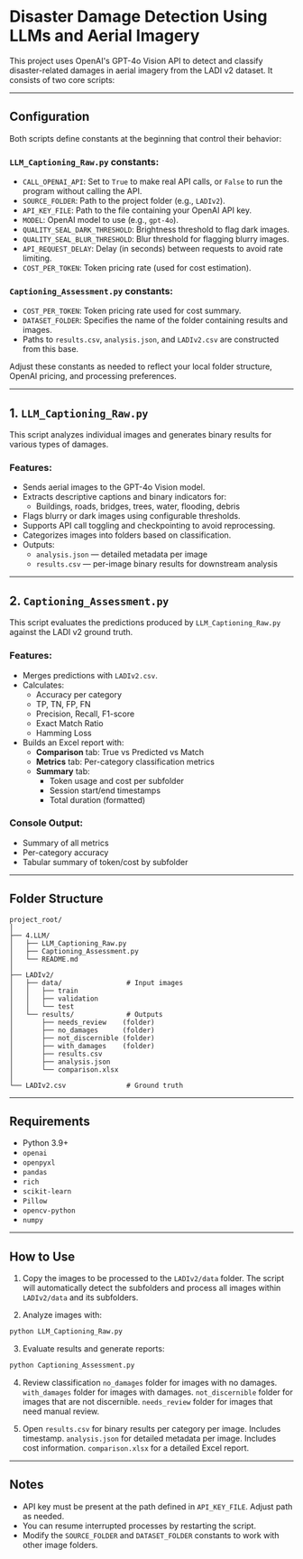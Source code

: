 # Disaster Damage Detection Using LLMs and Aerial Imagery

This project uses OpenAI's GPT-4o Vision API to detect and classify disaster-related damages in aerial imagery from the LADI v2 dataset. It consists of two core scripts:


---

## Configuration

Both scripts define constants at the beginning that control their behavior:

### `LLM_Captioning_Raw.py` constants:
- `CALL_OPENAI_API`: Set to `True` to make real API calls, or `False` to run the program without calling the API.
- `SOURCE_FOLDER`: Path to the project folder (e.g., `LADIv2`).
- `API_KEY_FILE`: Path to the file containing your OpenAI API key.
- `MODEL`: OpenAI model to use (e.g., `gpt-4o`).
- `QUALITY_SEAL_DARK_THRESHOLD`: Brightness threshold to flag dark images.
- `QUALITY_SEAL_BLUR_THRESHOLD`: Blur threshold for flagging blurry images.
- `API_REQUEST_DELAY`: Delay (in seconds) between requests to avoid rate limiting.
- `COST_PER_TOKEN`: Token pricing rate (used for cost estimation).

### `Captioning_Assessment.py` constants:
- `COST_PER_TOKEN`: Token pricing rate used for cost summary.
- `DATASET_FOLDER`: Specifies the name of the folder containing results and images.
- Paths to `results.csv`, `analysis.json`, and `LADIv2.csv` are constructed from this base.

Adjust these constants as needed to reflect your local folder structure, OpenAI pricing, and processing preferences.

---

## 1. `LLM_Captioning_Raw.py`

This script analyzes individual images and generates binary results for various types of damages.

### Features:
- Sends aerial images to the GPT-4o Vision model.
- Extracts descriptive captions and binary indicators for:
  - Buildings, roads, bridges, trees, water, flooding, debris
- Flags blurry or dark images using configurable thresholds.
- Supports API call toggling and checkpointing to avoid reprocessing.
- Categorizes images into folders based on classification.
- Outputs:
  - `analysis.json` — detailed metadata per image
  - `results.csv` — per-image binary results for downstream analysis

---

## 2. `Captioning_Assessment.py`

This script evaluates the predictions produced by `LLM_Captioning_Raw.py` against the LADI v2 ground truth.

### Features:
- Merges predictions with `LADIv2.csv`.
- Calculates:
  - Accuracy per category
  - TP, TN, FP, FN
  - Precision, Recall, F1-score
  - Exact Match Ratio
  - Hamming Loss
- Builds an Excel report with:
  - **Comparison** tab: True vs Predicted vs Match
  - **Metrics** tab: Per-category classification metrics
  - **Summary** tab:
    - Token usage and cost per subfolder
    - Session start/end timestamps
    - Total duration (formatted)

### Console Output:
- Summary of all metrics
- Per-category accuracy
- Tabular summary of token/cost by subfolder

---

## Folder Structure

```
project_root/
│
├── 4.LLM/
│   ├── LLM_Captioning_Raw.py
│   ├── Captioning_Assessment.py
│   └── README.md
│
├── LADIv2/
│   ├── data/                # Input images
│   │   ├── train
│   │   ├── validation
│   │   └── test
│   └── results/             # Outputs
│       ├── needs_review    (folder)
│       ├── no_damages      (folder)
│       ├── not_discernible (folder)
│       ├── with_damages    (folder)
│       ├── results.csv
│       ├── analysis.json
│       └── comparison.xlsx
│   
└── LADIv2.csv               # Ground truth
```

---

## Requirements

- Python 3.9+
- `openai`
- `openpyxl`
- `pandas`
- `rich`
- `scikit-learn`
- `Pillow`
- `opencv-python`
- `numpy`

---

## How to Use

1. Copy the images to be processed to the `LADIv2/data` folder. The script will automatically detect the subfolders and process all images within `LADIv2/data` and its subfolders.

2. Analyze images with:
```bash
python LLM_Captioning_Raw.py
```

3. Evaluate results and generate reports:
```bash
python Captioning_Assessment.py
```

4. Review classification 
  `no_damages`      folder for images with no damages.
  `with_damages`    folder for images with damages.
  `not_discernible` folder for images that are not discernible.
  `needs_review`    folder for images that need manual review.
  
5. Open 
   `results.csv` for binary results per category per image. Includes timestamp.
   `analysis.json` for detailed metadata per image. Includes cost information.
   `comparison.xlsx` for a detailed Excel report.

---

## Notes

- API key must be present at the path defined in `API_KEY_FILE`. Adjust path as needed.
- You can resume interrupted processes by restarting the script.
- Modify the `SOURCE_FOLDER` and `DATASET_FOLDER` constants to work with other image folders.
